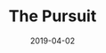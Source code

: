 ---
title: The Pursuit
date: 2019-04-02
span: 1
image: assets/images/fulls/06.jpg
thumb: assets/images/thumbs/06.jpg
---
